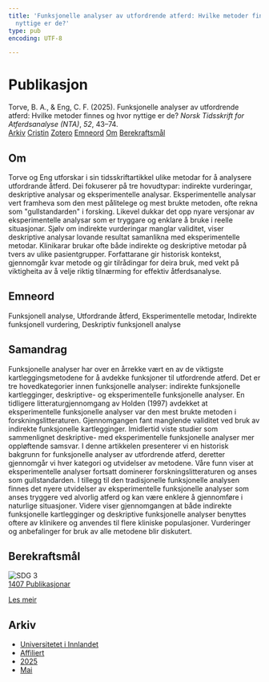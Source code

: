 ```yaml
---
title: 'Funksjonelle analyser av utfordrende atferd: Hvilke metoder finnes og hvor
  nyttige er de?'
type: pub
encoding: UTF-8

---
```

<h1>Publikasjon</h1>
<article id="csl-bib-container-AUFNQFUF" class="csl-bib-container">
  <div class="csl-bib-body"> <div class="csl-entry">Torve, B. A., &#38; Eng, C. F. (2025). Funksjonelle analyser av utfordrende atferd: Hvilke metoder finnes og hvor nyttige er de? <i>Norsk Tidsskrift for Atferdsanalyse (NTA)</i>, <i>52</i>, 43–74.</div> </div>
  <div class="csl-bib-buttons">
    <a href="#taxonomy-article-AUFNQFUF" alt="archive" class="csl-bib-button">Arkiv</a>
    <a href="https://app.cristin.no/results/show.jsf?id=2381049" alt="Cristin" class="csl-bib-button">Cristin</a>
    <a href="http://zotero.org/groups/5881554/items/AUFNQFUF" alt="Zotero" class="csl-bib-button">Zotero</a>
    <a href="#keywords-article-AUFNQFUF" alt="keywords" class="csl-bib-button">Emneord</a>
    <a href="#about-article-AUFNQFUF" alt="about_pub" class="csl-bib-button">Om</a>
    <a href="#sdg-article-AUFNQFUF" alt="sdg" class="csl-bib-button">Berekraftsmål</a>
  </div>
  <div id="csl-bib-meta-container-AUFNQFUF"></div>
</article>
<div id="csl-bib-meta-AUFNQFUF" class="csl-bib-meta">
  <article id="about-article-AUFNQFUF" class="about_pub-article">
    <h1>Om</h1>
    Torve og Eng utforskar i sin tidsskriftartikkel ulike metodar for å analysere utfordrande åtferd. Dei fokuserer på tre hovudtypar: indirekte vurderingar, deskriptive analysar og eksperimentelle analysar. Eksperimentelle analysar vert framheva som den mest pålitelege og mest brukte metoden, ofte rekna som "gullstandarden" i forsking. Likevel dukkar det opp nyare versjonar av eksperimentelle analysar som er tryggare og enklare å bruke i reelle situasjonar. Sjølv om indirekte vurderingar manglar validitet, viser deskriptive analysar lovande resultat samanlikna med eksperimentelle metodar. Klinikarar brukar ofte både indirekte og deskriptive metodar på tvers av ulike pasientgrupper. Forfattarane gir historisk kontekst, gjennomgår kvar metode og gir tilrådingar for deira bruk, med vekt på viktigheita av å velje riktig tilnærming for effektiv åtferdsanalyse.
  </article>
  <article id="keywords-article-AUFNQFUF" class="keywords-article">
    <h1>Emneord</h1>
    Funksjonell analyse, Utfordrande åtferd, Eksperimentelle metodar, Indirekte funksjonell vurdering, Deskriptiv funksjonell analyse
  </article>
  <article id="abstract-article-AUFNQFUF" class="abstract-article">
    <h1>Samandrag</h1>
    Funksjonelle analyser har over en årrekke vært en av de viktigste kartleggingsmetodene for å avdekke funksjoner til utfordrende atferd. Det er tre hovedkategorier innen funksjonelle analyser: indirekte funksjonelle kartlegginger, deskriptive- og eksperimentelle funksjonelle analyser. En tidligere litteraturgjennomgang av Holden (1997) avdekket at eksperimentelle funksjonelle analyser var den mest brukte metoden i forskningslitteraturen. Gjennomgangen fant manglende validitet ved bruk av indirekte funksjonelle kartlegginger. Imidlertid viste studier som sammenlignet deskriptive- med eksperimentelle funksjonelle analyser mer oppløftende samsvar. I denne artikkelen presenterer vi en historisk bakgrunn for funksjonelle analyser av utfordrende atferd, 
deretter gjennomgår vi hver kategori og utvidelser av metodene. Våre funn viser at eksperimentelle analyser fortsatt dominerer forskningslitteraturen og anses som gullstandarden. I tillegg til den tradisjonelle funksjonelle analysen finnes det nyere utvidelser av eksperimentelle funksjonelle analyser som anses tryggere ved alvorlig atferd og kan være enklere å gjennomføre i naturlige situasjoner. Videre 
viser gjennomgangen at både indirekte funksjonelle kartlegginger og deskriptive funksjonelle analyser benyttes oftere av klinikere og anvendes til flere kliniske populasjoner. Vurderinger og anbefalinger for bruk av alle metodene blir diskutert.
  </article>
  <article id="sdg-article-AUFNQFUF" class="sdg-article">
    <h1>Berekraftsmål</h1>
    <div class="sdg-container"><div id="sdg3" class="sdg">
        <img src="{{< params subfolder >}}images/sdg/sdg03_nn.png" class="image" alt="SDG 3">
        <div class="sdg-overlay">
          <a href="{{< params subfolder >}}nn/archive/?sdg=3#archive" class="sdg-publication-count"><span>1407</span> Publikasjonar</a>
          <p><a href="https://fn.no/om-fn/fns-baerekraftsmaal/god-helse-og-livskvalitet?lang=nno-NO" class="sdg-read-more">Les meir</a></p>
        </div>
      </div></div>
  </article>
  <article id="taxonomy-article-AUFNQFUF" class="taxonomy-article">
    <h1>Arkiv</h1>
    <ul>
      <li><a href="{{< params subfolder >}}nn/archive/?key=3DCRN523">Universitetet i Innlandet</a></li>
      <li><a href="{{< params subfolder >}}nn/archive/?key=II9RDAME">Affiliert</a></li>
      <li><a href="{{< params subfolder >}}nn/archive/?key=FDW8UG7F">2025</a></li>
      <li><a href="{{< params subfolder >}}nn/archive/?key=3WVKU3B7">Mai</a></li>
    </ul>
  </article>
</div>
